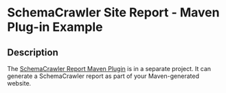 # SchemaCrawler Site Report - Maven Plug-in Example

## Description
The [SchemaCrawler Report Maven Plugin](https://github.com/schemacrawler/SchemaCrawler-Report-Maven-Plugin)
is in a separate project. It can generate a SchemaCrawler report as part
of your Maven-generated website.

